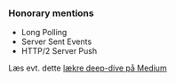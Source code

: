 ### Honorary mentions

* Long Polling
* Server Sent Events
* HTTP/2 Server Push


Læs evt. dette [lækre deep-dive på Medium](https://medium.com/sessionstack-blog/how-javascript-works-deep-dive-into-websockets-and-http-2-with-sse-how-to-pick-the-right-path-584e6b8e3bf7)
